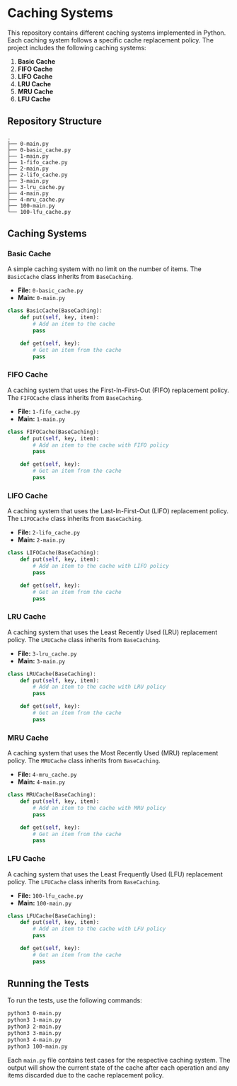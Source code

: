 # Caching Systems

This repository contains different caching systems implemented in Python. Each caching system follows a specific cache replacement policy. The project includes the following caching systems:

1. **Basic Cache**
2. **FIFO Cache**
3. **LIFO Cache**
4. **LRU Cache**
5. **MRU Cache**
6. **LFU Cache**

## Repository Structure

```
.
├── 0-main.py
├── 0-basic_cache.py
├── 1-main.py
├── 1-fifo_cache.py
├── 2-main.py
├── 2-lifo_cache.py
├── 3-main.py
├── 3-lru_cache.py
├── 4-main.py
├── 4-mru_cache.py
├── 100-main.py
└── 100-lfu_cache.py
```

## Caching Systems

### Basic Cache
A simple caching system with no limit on the number of items. The `BasicCache` class inherits from `BaseCaching`.

- **File:** `0-basic_cache.py`
- **Main:** `0-main.py`

```python
class BasicCache(BaseCaching):
    def put(self, key, item):
        # Add an item to the cache
        pass

    def get(self, key):
        # Get an item from the cache
        pass
```

### FIFO Cache
A caching system that uses the First-In-First-Out (FIFO) replacement policy. The `FIFOCache` class inherits from `BaseCaching`.

- **File:** `1-fifo_cache.py`
- **Main:** `1-main.py`

```python
class FIFOCache(BaseCaching):
    def put(self, key, item):
        # Add an item to the cache with FIFO policy
        pass

    def get(self, key):
        # Get an item from the cache
        pass
```

### LIFO Cache
A caching system that uses the Last-In-First-Out (LIFO) replacement policy. The `LIFOCache` class inherits from `BaseCaching`.

- **File:** `2-lifo_cache.py`
- **Main:** `2-main.py`

```python
class LIFOCache(BaseCaching):
    def put(self, key, item):
        # Add an item to the cache with LIFO policy
        pass

    def get(self, key):
        # Get an item from the cache
        pass
```

### LRU Cache
A caching system that uses the Least Recently Used (LRU) replacement policy. The `LRUCache` class inherits from `BaseCaching`.

- **File:** `3-lru_cache.py`
- **Main:** `3-main.py`

```python
class LRUCache(BaseCaching):
    def put(self, key, item):
        # Add an item to the cache with LRU policy
        pass

    def get(self, key):
        # Get an item from the cache
        pass
```

### MRU Cache
A caching system that uses the Most Recently Used (MRU) replacement policy. The `MRUCache` class inherits from `BaseCaching`.

- **File:** `4-mru_cache.py`
- **Main:** `4-main.py`

```python
class MRUCache(BaseCaching):
    def put(self, key, item):
        # Add an item to the cache with MRU policy
        pass

    def get(self, key):
        # Get an item from the cache
        pass
```

### LFU Cache
A caching system that uses the Least Frequently Used (LFU) replacement policy. The `LFUCache` class inherits from `BaseCaching`.

- **File:** `100-lfu_cache.py`
- **Main:** `100-main.py`

```python
class LFUCache(BaseCaching):
    def put(self, key, item):
        # Add an item to the cache with LFU policy
        pass

    def get(self, key):
        # Get an item from the cache
        pass
```

## Running the Tests

To run the tests, use the following commands:

```bash
python3 0-main.py
python3 1-main.py
python3 2-main.py
python3 3-main.py
python3 4-main.py
python3 100-main.py
```

Each `main.py` file contains test cases for the respective caching system. The output will show the current state of the cache after each operation and any items discarded due to the cache replacement policy.


